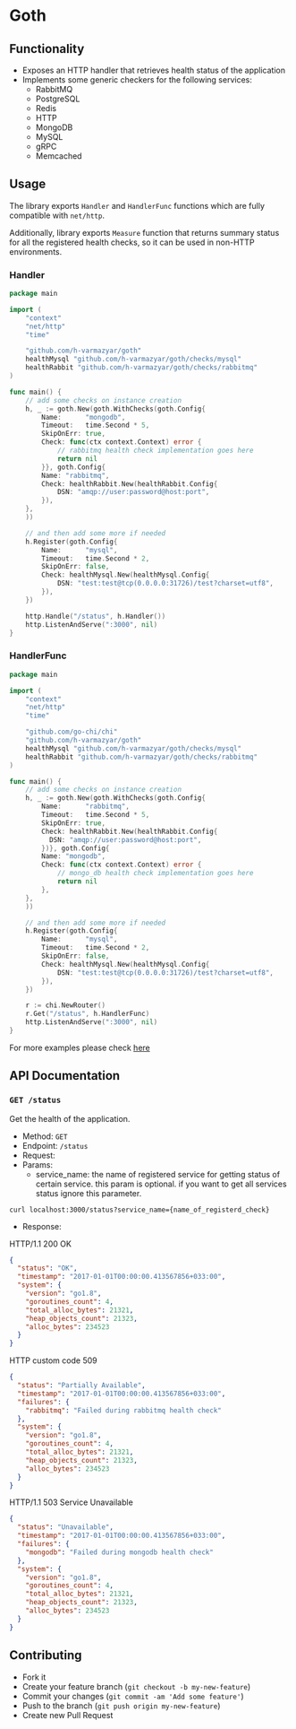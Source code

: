 # Goth

## Functionality

* Exposes an HTTP handler that retrieves health status of the application
* Implements some generic checkers for the following services:
  * RabbitMQ
  * PostgreSQL
  * Redis
  * HTTP
  * MongoDB
  * MySQL
  * gRPC
  * Memcached

## Usage

The library exports `Handler` and `HandlerFunc` functions which are fully compatible with `net/http`.

Additionally, library exports `Measure` function that returns summary status for all the registered health checks,
so it can be used in non-HTTP environments.

### Handler

```go
package main

import (
	"context"
	"net/http"
	"time"

	"github.com/h-varmazyar/goth"
	healthMysql "github.com/h-varmazyar/goth/checks/mysql"
    healthRabbit "github.com/h-varmazyar/goth/checks/rabbitmq"
)

func main() {
	// add some checks on instance creation
	h, _ := goth.New(goth.WithChecks(goth.Config{
		Name:      "mongodb",
		Timeout:   time.Second * 5,
		SkipOnErr: true,
		Check: func(ctx context.Context) error {
			// rabbitmq health check implementation goes here
			return nil
		}}, goth.Config{
		Name: "rabbitmq",
		Check: healthRabbit.New(healthRabbit.Config{
            DSN: "amqp://user:password@host:port",
        }),
	},
	))

	// and then add some more if needed
	h.Register(goth.Config{
		Name:      "mysql",
		Timeout:   time.Second * 2,
		SkipOnErr: false,
		Check: healthMysql.New(healthMysql.Config{
			DSN: "test:test@tcp(0.0.0.0:31726)/test?charset=utf8",
		}),
	})

	http.Handle("/status", h.Handler())
	http.ListenAndServe(":3000", nil)
}
```

### HandlerFunc
```go
package main

import (
	"context"
	"net/http"
	"time"

	"github.com/go-chi/chi"
	"github.com/h-varmazyar/goth"
	healthMysql "github.com/h-varmazyar/goth/checks/mysql"
    healthRabbit "github.com/h-varmazyar/goth/checks/rabbitmq"
)

func main() {
	// add some checks on instance creation
	h, _ := goth.New(goth.WithChecks(goth.Config{
		Name:      "rabbitmq",
		Timeout:   time.Second * 5,
		SkipOnErr: true,
		Check: healthRabbit.New(healthRabbit.Config{
          DSN: "amqp://user:password@host:port",
        })}, goth.Config{
		Name: "mongodb",
		Check: func(ctx context.Context) error {
			// mongo_db health check implementation goes here
			return nil
		},
	},
	))

	// and then add some more if needed
	h.Register(goth.Config{
		Name:      "mysql",
		Timeout:   time.Second * 2,
		SkipOnErr: false,
		Check: healthMysql.New(healthMysql.Config{
			DSN: "test:test@tcp(0.0.0.0:31726)/test?charset=utf8",
		}),
	})

	r := chi.NewRouter()
	r.Get("/status", h.HandlerFunc)
	http.ListenAndServe(":3000", nil)
}
```

For more examples please check [here](https://github.com/h-varmazyar/goth/blob/main/_examples/server.go)

## API Documentation

### `GET /status`

Get the health of the application.

- Method: `GET`
- Endpoint: `/status`
- Request:
- Params: 
    - service_name: the name of registered service for getting status of certain service. this param is optional. if you want to get all services status ignore this parameter.
```
curl localhost:3000/status?service_name={name_of_registerd_check}
```
- Response:

HTTP/1.1 200 OK
```json
{
  "status": "OK",
  "timestamp": "2017-01-01T00:00:00.413567856+033:00",
  "system": {
    "version": "go1.8",
    "goroutines_count": 4,
    "total_alloc_bytes": 21321,
    "heap_objects_count": 21323,
    "alloc_bytes": 234523
  }
}
```

HTTP custom code 509
```json
{
  "status": "Partially Available",
  "timestamp": "2017-01-01T00:00:00.413567856+033:00",
  "failures": {
    "rabbitmq": "Failed during rabbitmq health check"
  },
  "system": {
    "version": "go1.8",
    "goroutines_count": 4,
    "total_alloc_bytes": 21321,
    "heap_objects_count": 21323,
    "alloc_bytes": 234523
  }
}
```

HTTP/1.1 503 Service Unavailable
```json
{
  "status": "Unavailable",
  "timestamp": "2017-01-01T00:00:00.413567856+033:00",
  "failures": {
    "mongodb": "Failed during mongodb health check"
  },
  "system": {
    "version": "go1.8",
    "goroutines_count": 4,
    "total_alloc_bytes": 21321,
    "heap_objects_count": 21323,
    "alloc_bytes": 234523
  }
}
```

## Contributing

- Fork it
- Create your feature branch (`git checkout -b my-new-feature`)
- Commit your changes (`git commit -am 'Add some feature'`)
- Push to the branch (`git push origin my-new-feature`)
- Create new Pull Request
